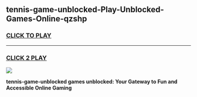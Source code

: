 
## tennis-game-unblocked-Play-Unblocked-Games-Online-qzshp
<h3>
<a href="https://premium76.site?title=tennis-game-unblocked&ref=24A">CLICK TO PLAY</a></h3>
<hr>

<h3>
<a href="https://premium76.site?title=tennis-game-unblocked&ref=24A">CLICK 2 PLAY</a>
  
</h3>

<a href="https://premium76.site?title=tennis-game-unblocked&ref=24A"><img src="https://clearcache.store/games.png"></a>


**tennis-game-unblocked games unblocked: Your Gateway to Fun and Accessible Online Gaming**
